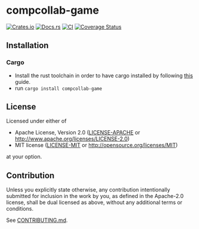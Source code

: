 # compcollab-game

[![Crates.io](https://img.shields.io/crates/v/compcollab-game.svg)](https://crates.io/crates/compcollab-game)
[![Docs.rs](https://docs.rs/compcollab-game/badge.svg)](https://docs.rs/compcollab-game)
[![CI](https://github.com/albinocordeiro/compcollab-game/workflows/Continuous%20Integration/badge.svg)](https://github.com/albinocordeiro/compcollab-game/actions)
[![Coverage Status](https://coveralls.io/repos/github/albinocordeiro/compcollab-game/badge.svg?branch=master)](https://coveralls.io/github/albinocordeiro/compcollab-game?branch=master)

## Installation

### Cargo

* Install the rust toolchain in order to have cargo installed by following
  [this](https://www.rust-lang.org/tools/install) guide.
* run `cargo install compcollab-game`

## License

Licensed under either of

 * Apache License, Version 2.0
   ([LICENSE-APACHE](LICENSE-APACHE) or http://www.apache.org/licenses/LICENSE-2.0)
 * MIT license
   ([LICENSE-MIT](LICENSE-MIT) or http://opensource.org/licenses/MIT)

at your option.

## Contribution

Unless you explicitly state otherwise, any contribution intentionally submitted
for inclusion in the work by you, as defined in the Apache-2.0 license, shall be
dual licensed as above, without any additional terms or conditions.

See [CONTRIBUTING.md](CONTRIBUTING.md).
